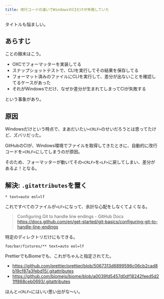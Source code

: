 ```yaml
---
title: 改行コードの違いでWindowsのCIだけが失敗していた
---
```


タイトルも悩ましい。

## あらすじ

ことの顛末はこう。

- OXCでフォーマッターを実装してる
- スナップショットテストで、CLIを実行してその結果を保存してる
- フォーマット済みのファイルにCLIを実行して、差分が出ないことを確認してるケースがあった
- それがWindowsでだけ、なぜか差分が生まれてしまってCIが失敗する

という事象があり。

## 原因

Windowsだけという時点で、まあだいたい`<CRLF>`のせいだろうとは思ってたけど、ズバリだった。

GitHubのCIが、Windows環境でファイルを取得してきたときに、自動的に改行コードを`<CRLF>`にしてしまうのが原因。

そのため、フォーマッターが動いてその`<CRLF>`を`<LF>`に戻してしまい、差分があるよ！となる。

## 解決: `.gitattributes`を置く

```
* text=auto eol=lf
```

これですべてのファイルが`<LF>`になって、余計な心配をしなくてよくなる。

> Configuring Git to handle line endings - GitHub Docs
> https://docs.github.com/en/get-started/git-basics/configuring-git-to-handle-line-endings

特定のディレクトリだけにもできる。

```
foo/bar/fixtures/** text=auto eol=lf
```

PrettierでもBiomeでも、これがちゃんと指定されてた。

- https://github.com/prettier/prettier/blob/5067313d6899596c06cb2cad8b19cf87a3febd15/.gitattributes
- https://github.com/biomejs/biome/blob/a0039fd5457d0df18242feed5d21ff868ceb0693/.gitattributes

ほんと`<CRLF>`にはいい思い出がな〜い。
